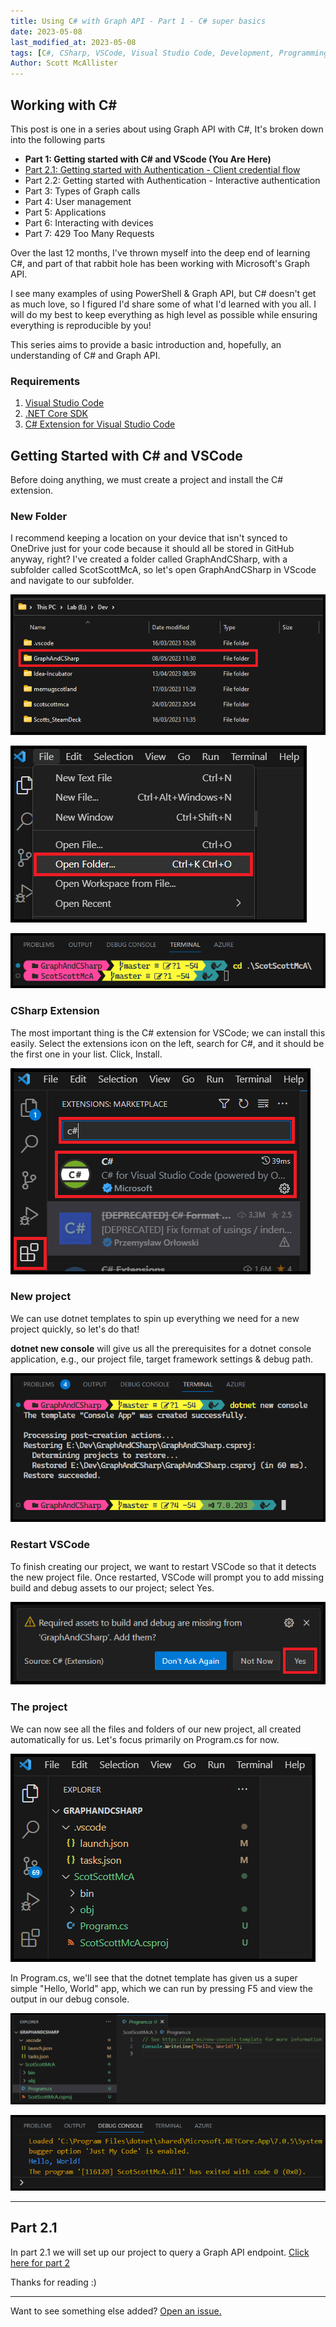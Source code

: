 ```yaml
---
title: Using C# with Graph API - Part 1 - C# super basics
date: 2023-05-08
last_modified_at: 2023-05-08
tags: [C#, CSharp, VSCode, Visual Studio Code, Development, Programming, Microsoft Graph, Graph API]
Author: Scott McAllister
---
```


## Working with C#

This post is one in a series about using Graph API with C#, It's broken down into the following parts

- **Part 1: Getting started with C# and VScode (You Are Here)**  
- [Part 2.1: Getting started with Authentication - Client credential flow](https://scotscottmca.com/2023/05/19/GraphAndCSharp-pt2-1-Authentication/)  
- Part 2.2: Getting started with Authentication - Interactive authentication  
- Part 3: Types of Graph calls  
- Part 4: User management  
- Part 5: Applications  
- Part 6: Interacting with devices  
- Part 7: 429 Too Many Requests  

Over the last 12 months, I've thrown myself into the deep end of learning C#, and part of that rabbit hole has been working with Microsoft's Graph API. 

I see many examples of using PowerShell & Graph API, but C# doesn't get as much love, so I figured I'd share some of what I'd learned with you all. I will do my best to keep everything as high level as possible while ensuring everything is reproducible by you!


This series aims to provide a basic introduction and, hopefully, an understanding of C# and Graph API. 

### Requirements
1. [Visual Studio Code](https://code.visualstudio.com/)
2. [.NET Core SDK](https://dotnet.microsoft.com/en-us/download/dotnet/sdk-for-vs-code)
3. [C# Extension for Visual Studio Code](https://marketplace.visualstudio.com/items?itemName=ms-dotnettools.csharp)

## Getting Started with C# and VSCode

Before doing anything, we must create a project and install the C# extension. 

### New Folder

I recommend keeping a location on your device that isn't synced to OneDrive just for your code because it should all be stored in GitHub anyway, right? I've created a folder called GraphAndCSharp, with a subfolder called ScotScottMcA, so let's open GraphAndCSharp in VScode and navigate to our subfolder. 

![image](https://github.com/smcallister594/scotscottmca/blob/main/assets/images/GraphAndCSharp/1NewFolder.png?raw=true)

![image](https://github.com/smcallister594/scotscottmca/blob/main/assets/images/GraphAndCSharp/2OpenFolder.png?raw=true)

![image](https://github.com/smcallister594/scotscottmca/blob/main/assets/images/GraphAndCSharp/4CDFolder.png?raw=true)

### CSharp Extension

The most important thing is the C# extension for VSCode; we can install this easily. Select the extensions icon on the left, search for C#, and it should be the first one in your list. Click, Install.

![image](https://github.com/smcallister594/scotscottmca/blob/main/assets/images/GraphAndCSharp/3CSharpextension.png?raw=true)

### New project

We can use dotnet templates to spin up everything we need for a new project quickly, so let's do that!

**dotnet new console** will give us all the prerequisites for a dotnet console application, e.g., our project file, target framework settings & debug path.

![image](https://github.com/smcallister594/scotscottmca/blob/main/assets/images/GraphAndCSharp/5dotnetnewconsole.png?raw=true)

### Restart VSCode

To finish creating our project, we want to restart VSCode so that it detects the new project file. Once restarted, VSCode will prompt you to add missing build and debug assets to our project; select Yes. 

![image](https://github.com/smcallister594/scotscottmca/blob/main/assets/images/GraphAndCSharp/6restartvscode.png?raw=true)

### The project 

We can now see all the files and folders of our new project, all created automatically for us. Let's focus primarily on Program.cs for now.

![image](https://github.com/smcallister594/scotscottmca/blob/main/assets/images/GraphAndCSharp/7projectfolder.png?raw=true)

In Program.cs, we'll see that the dotnet template has given us a super simple "Hello, World" app, which we can run by pressing F5 and view the output in our debug console. 

![image](https://github.com/smcallister594/scotscottmca/blob/main/assets/images/GraphAndCSharp/8Helloworld.png?raw=true)

![image](https://github.com/smcallister594/scotscottmca/blob/main/assets/images/GraphAndCSharp/8-1Helloworld.png?raw=true)

-----

## Part 2.1

In part 2.1 we will set up our project to query a Graph API endpoint. 
[Click here for part 2](https://scotscottmca.com/2023/05/19/GraphAndCSharp-pt2-1-Authentication/)

Thanks for reading :)

-----

Want to see something else added? <a href="https://github.com/smcallister594/scotscottmca/issues/new">Open an issue.</a>